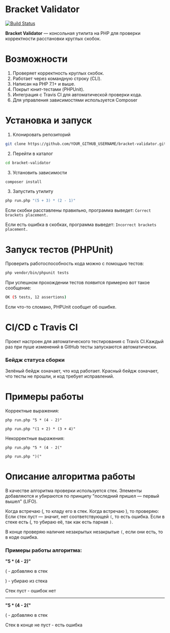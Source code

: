 # Bracket Validator

[![Build Status](https://travis-ci.org/rubinskii88/bracket-validator.svg?branch=main)](https://travis-ci.org/rubinskii88/bracket-validator)


**Bracket Validator** — консольная утилита на PHP для проверки корректности расстановки круглых скобок.

# Возможности

1. Проверяет корректность круглых скобок.
2. Работает через командную строку (CLI).
3. Написан на PHP 7.1+ и выше.
4. Покрыт юнит-тестами (PHPUnit).
5. Интеграция с Travis CI для автоматической проверки кода.
6. Для управления зависимостями используется Composer

# Установка и запуск
1. Клонировать репозиторий

```bash
git clone https://github.com/YOUR_GITHUB_USERNAME/bracket-validator.git
```
2. Перейти в каталог
```bash
cd bracket-validator
```

3. Установить зависимости
```bash
composer install
```

3. Запустить утилиту


```bash
php run.php "(5 + 3) * (2 - 1)"
```
Если скобки расставлены правильно, программа выведет:
`Correct brackets placement.`

Если есть ошибка в скобках, программа выведет:
`Incorrect brackets placement.`

# Запуск тестов (PHPUnit)

Проверить работоспособность кода можно с помощью тестов:
```bash
php vendor/bin/phpunit tests
```

При успешном прохождении тестов появится примерно вот такое сообщение:

```bash
OK (5 tests, 12 assertions)
```
Если что-то сломано, PHPUnit сообщит об ошибке.

# CI/CD с Travis CI

Проект настроен для автоматического тестирования с Travis CI.Каждый раз при пуше изменений в GitHub тесты запускаются автоматически.

### Бейдж статуса сборки

Зелёный бейдж означает, что код работает.
Красный бейдж означает, что тесты не прошли, и код требует исправлений.

# Примеры работы

Корректные выражения:

`php run.php "5 * (4 - 2)"`

`php run.php "(1 + 2) * (3 + 4)"`

Некорректные выражения:

`php run.php "5 * (4 - 2("`

`php run.php ")("`

# Описание алгоритма работы

В качестве алгоритма проверки используется стек. Элементы добавляются и убираются по принципу "последний пришел — первый вышел" (LIFO).

Когда встречаю (, то кладу его в стек.
Когда встречаю ), то проверяю:
Если стек пуст — значит, нет соответствующей `(`, то есть ошибка.
Если в стеке есть (, то убираю её, так как есть парная `)`.

В конце проверяю наличие незакрытых незакрытые `(`, если они есть, то в коде ошибка.

### Примеры работы алгоритма:
**"5 * (4 - 2)"**

( - добавляю в стек

) - убираю из стека

Стек пуст - ошибок нет

---
**"5 * (4 - 2("**

( - добавляю в стек

Стек в конце не пуст - есть ошибка
